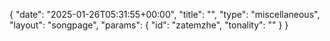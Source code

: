 {
    "date": "2025-01-26T05:31:55+00:00",
    "title": "",
    "type": "miscellaneous",
    "layout": "songpage",
    "params": {
        "id": "zatemzhe",
        "tonality": ""
    }
}